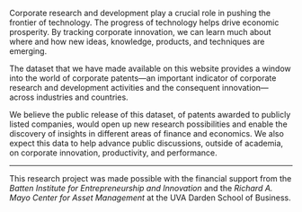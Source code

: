 <p class="uk-dropcap uk-text-large">Corporate research and development play a crucial role in pushing the frontier of technology. The progress of technology helps drive economic prosperity. By tracking corporate innovation, we can learn much about where and how new ideas, knowledge, products, and techniques are emerging.</p>

The dataset that we have made available on this website provides a window into the world of corporate patents—an important indicator of corporate research and development activities and the consequent innovation—across industries and countries.

We believe the public release of this dataset, of patents awarded to publicly listed companies, would open up new research possibilities and enable the discovery of insights in different areas of finance and economics. We also expect this data to help advance public discussions, outside of academia, on corporate innovation, productivity, and performance.

<hr class="uk-icon-divider">

This research project was made possible with the financial support from the <em>Batten Institute for Entrepreneurship and Innovation</em> and the <em>Richard A. Mayo Center for Asset Management</em> at the UVA Darden School of Business.
